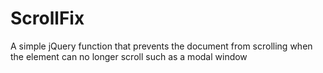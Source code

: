 ScrollFix
=========

A simple jQuery function that prevents the document from scrolling when the element can no longer scroll such as a modal window

